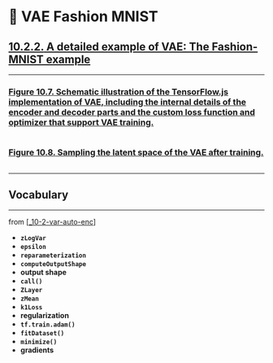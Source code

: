 # 🦋 VAE Fashion MNIST

## [**10.2.2.** A detailed example of VAE: The Fashion-MNIST example](https://livebook.manning.com/book/deep-learning-with-javascript/chapter-10/27)

---

### [**Figure 10.7.** Schematic illustration of the TensorFlow.js implementation of VAE, including the internal details of the encoder and decoder parts and the custom loss function and optimizer that support VAE training.](https://livebook.manning.com/book/deep-learning-with-javascript/chapter-10/ch10fig07)

<img src="">

### [**Figure 10.8.** Sampling the latent space of the VAE after training.](https://livebook.manning.com/book/deep-learning-with-javascript/chapter-10/ch10fig08)

<img src="">

---

## **Vocabulary**

---

from [[_10-2-var-auto-enc]]

- **`zLogVar`**
- **`epsilon`**
- **`reparameterization`**
- **`computeOutputShape`**
- **output shape**
- **`call()`**
- **`ZLayer`**
- **`zMean`**
- **`k1Loss`**
- **regularization**
- **`tf.train.adam()`**
- **`fitDataset()`**
- **`minimize()`**
- **gradients**

[//begin]: # "Autogenerated link references for markdown compatibility"
[_10-2-var-auto-enc]: _10-2-var-auto-enc.md "🦋 Var Auto Enc"
[//end]: # "Autogenerated link references"
